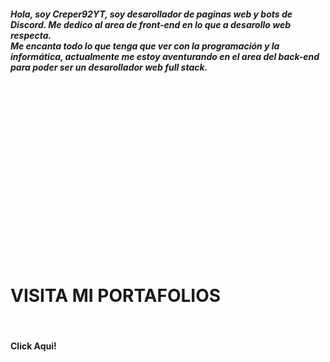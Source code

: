 <h5>Hola, soy Creper92YT, soy desarollador de paginas web y bots de Discord. Me dedico al area de front-end en lo que a desarollo web respecta. <br>Me encanta todo lo que tenga que ver con la programación y la informática, actualmente me estoy aventurando en el area del back-end para poder ser un desarollador web full stack.</h5> <br>

<div class="spacer" style="margin-bottom: 100px; margin-top: 300px"></div> 


<h1>VISITA MI PORTAFOLIOS</h1> <br>

<h4 href="http://creper92.hostarc.xyz">Click Aqui!</h4>
